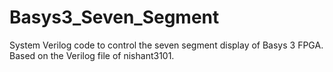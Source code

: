 # Basys3_Seven_Segment

System Verilog code to control the seven segment display of Basys 3 FPGA. Based on the Verilog file of nishant3101.
